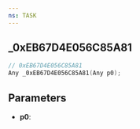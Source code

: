 ```yaml
---
ns: TASK
---
```

## _0xEB67D4E056C85A81

```c
// 0xEB67D4E056C85A81
Any _0xEB67D4E056C85A81(Any p0);
```

## Parameters
* **p0**:
